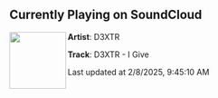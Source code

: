 ## Currently Playing on SoundCloud

[<img align="left" width="100" src="https://i1.sndcdn.com/artworks-TTRk0Kd5za9BUavL-GdfVZQ-t500x500.jpg">](https://soundcloud.com/future-follower-records/d3xtr-i-give?in=future-follower-records/sets/d3xtr-this-is-acid)

**Artist**: D3XTR 

**Track**: D3XTR - I Give

Last updated at 2/8/2025, 9:45:10 AM
